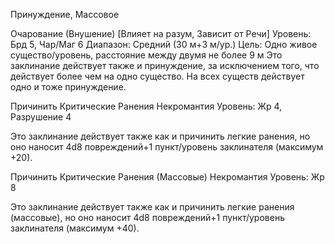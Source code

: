 
Принуждение, Массовое

Очарование (Внушение) [Влияет на
разум, Зависит от Речи]
Уровень: Брд 5, Чар/Маг 6
Диапазон: Средний (30 м+3 м/ур.)
Цель: Одно живое существо/уровень,
расстояние между двумя не более 9 м
Это заклинание действует также и принуждение, за исключением того, что
действует более чем на одно существо.
На всех существ действует одно и тоже
принуждение.

Причинить Критические Ранения
Некромантия
Уровень: Жр 4, Разрушение 4

Это заклинание действует также как и
причинить легкие ранения, но оно наносит 4d8 повреждений+1 пункт/уровень заклинателя (максимум +20).

Причинить Критические
Ранения (Массовые)
Некромантия
Уровень: Жр 8

Это заклинание действует также как и
причинить легкие ранения (массовые),
но оно наносит 4d8 повреждений+1
пункт/уровень заклинателя (максимум
+40).